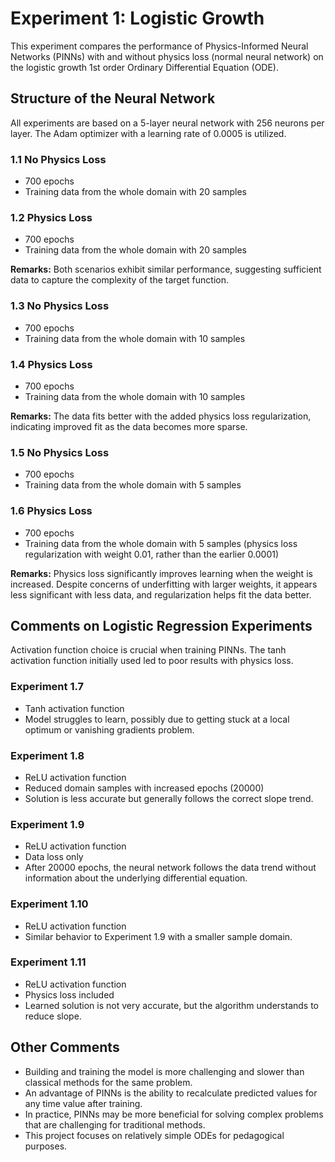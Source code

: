 # Experiment 1: Logistic Growth

This experiment compares the performance of Physics-Informed Neural Networks (PINNs) with and without physics loss (normal neural network) on the logistic growth 1st order Ordinary Differential Equation (ODE).

## Structure of the Neural Network
All experiments are based on a 5-layer neural network with 256 neurons per layer. The Adam optimizer with a learning rate of 0.0005 is utilized.

### 1.1 No Physics Loss
- 700 epochs
- Training data from the whole domain with 20 samples

### 1.2 Physics Loss
- 700 epochs
- Training data from the whole domain with 20 samples

**Remarks:** Both scenarios exhibit similar performance, suggesting sufficient data to capture the complexity of the target function.

### 1.3 No Physics Loss
- 700 epochs
- Training data from the whole domain with 10 samples

### 1.4 Physics Loss
- 700 epochs
- Training data from the whole domain with 10 samples

**Remarks:** The data fits better with the added physics loss regularization, indicating improved fit as the data becomes more sparse.

### 1.5 No Physics Loss
- 700 epochs
- Training data from the whole domain with 5 samples

### 1.6 Physics Loss
- 700 epochs
- Training data from the whole domain with 5 samples (physics loss regularization with weight 0.01, rather than the earlier 0.0001)

**Remarks:** Physics loss significantly improves learning when the weight is increased. Despite concerns of underfitting with larger weights, it appears less significant with less data, and regularization helps fit the data better.

## Comments on Logistic Regression Experiments
Activation function choice is crucial when training PINNs. The tanh activation function initially used led to poor results with physics loss.

### Experiment 1.7
- Tanh activation function
- Model struggles to learn, possibly due to getting stuck at a local optimum or vanishing gradients problem.

### Experiment 1.8
- ReLU activation function
- Reduced domain samples with increased epochs (20000)
- Solution is less accurate but generally follows the correct slope trend.

### Experiment 1.9
- ReLU activation function
- Data loss only
- After 20000 epochs, the neural network follows the data trend without information about the underlying differential equation.

### Experiment 1.10
- ReLU activation function
- Similar behavior to Experiment 1.9 with a smaller sample domain.

### Experiment 1.11
- ReLU activation function
- Physics loss included
- Learned solution is not very accurate, but the algorithm understands to reduce slope.

## Other Comments
- Building and training the model is more challenging and slower than classical methods for the same problem.
- An advantage of PINNs is the ability to recalculate predicted values for any time value after training.
- In practice, PINNs may be more beneficial for solving complex problems that are challenging for traditional methods.
- This project focuses on relatively simple ODEs for pedagogical purposes.